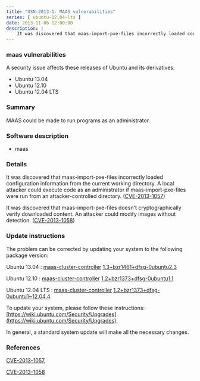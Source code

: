 ```yaml
---
title: "USN-2013-1: MAAS vulnerabilities"
series: [ ubuntu-12.04-lts ]
date: 2013-11-06 12:00:00
description: |
    It was discovered that maas-import-pxe-files incorrectly loaded configuration information from the current working directory. A local attacker could execute code as an administrator if maas-import-pxe-files were run from an attacker-controlled directory. ([CVE-2013-1057](http://people.ubuntu.com/~ubuntu-security/cve/CVE-2013-1057))
--- 
```

 
### maas vulnerabilities

A security issue affects these releases of Ubuntu and its derivatives:

* Ubuntu 13.04
* Ubuntu 12.10
* Ubuntu 12.04 LTS

### Summary

MAAS could be made to run programs as an administrator. 

### Software description

* maas 

### Details

It was discovered that maas-import-pxe-files incorrectly loaded configuration information from the current working directory. A local attacker could execute code as an administrator if maas-import-pxe-files were run from an attacker-controlled directory. ([CVE-2013-1057](http://people.ubuntu.com/~ubuntu-security/cve/CVE-2013-1057))

It was discovered that maas-import-pxe-files doesn&#39;t cryptographically verify downloaded content. An attacker could modify images without detection. ([CVE-2013-1058](http://people.ubuntu.com/~ubuntu-security/cve/CVE-2013-1058)) 

### Update instructions

The problem can be corrected by updating your system to the following package version:

Ubuntu 13.04
 : [maas-cluster-controller](https://launchpad.net/ubuntu/+source/maas) <span> [1.3+bzr1461+dfsg-0ubuntu2.3](https://launchpad.net/ubuntu/+source/maas/1.3+bzr1461+dfsg-0ubuntu2.3) </span> 

Ubuntu 12.10
 : [maas-cluster-controller](https://launchpad.net/ubuntu/+source/maas) <span> [1.2+bzr1373+dfsg-0ubuntu1.1](https://launchpad.net/ubuntu/+source/maas/1.2+bzr1373+dfsg-0ubuntu1.1) </span> 

Ubuntu 12.04 LTS
 : [maas-cluster-controller](https://launchpad.net/ubuntu/+source/maas) <span> [1.2+bzr1373+dfsg-0ubuntu1~12.04.4](https://launchpad.net/ubuntu/+source/maas/1.2+bzr1373+dfsg-0ubuntu1~12.04.4) </span> 

To update your system, please follow these instructions: [https://wiki.ubuntu.com/Security/Upgrades](https://wiki.ubuntu.com/Security/Upgrades).

In general, a standard system update will make all the necessary changes. 

### References

 [CVE-2013-1057](http://people.ubuntu.com/~ubuntu-security/cve/CVE-2013-1057), 

 [CVE-2013-1058](http://people.ubuntu.com/~ubuntu-security/cve/CVE-2013-1058)
 
